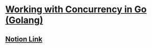 # [Working with Concurrency in Go (Golang)](https://www.udemy.com/course/working-with-concurrency-in-go-golang/)

## [Notion Link]([https://www.notion.so/Working-with-Concurrency-in-Go-cec443c9fd6841c4ba88d42bba86ec91?pvs=4](https://prickle-cartoon-cbc.notion.site/Working-with-Concurrency-in-Go-cec443c9fd6841c4ba88d42bba86ec91))
